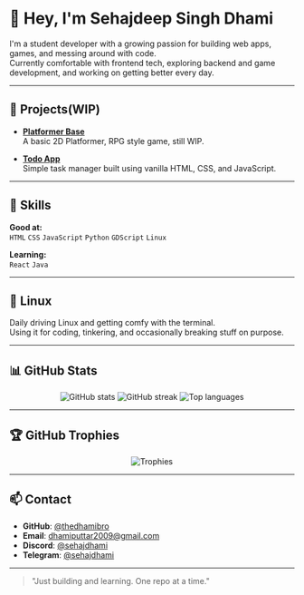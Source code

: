 # 👋 Hey, I'm Sehajdeep Singh Dhami 
I'm a student developer with a growing passion for building web apps, games, and messing around with code.  
Currently comfortable with frontend tech, exploring backend and game development, and working on getting better every day.

---

## 🚀 Projects(WIP)

- [**Platformer Base**](https://github.com/harshG998/platformerbase--main)  
  A basic 2D Platformer, RPG style game, still WIP.

- [**Todo App**](https://github.com/thedhamibro/todo)  
  Simple task manager built using vanilla HTML, CSS, and JavaScript.

---

## 🧠 Skills

**Good at:**  
`HTML` `CSS` `JavaScript` `Python` `GDScript` `Linux`

**Learning:**  
`React` `Java`

---

## 🐧 Linux

Daily driving Linux and getting comfy with the terminal.  
Using it for coding, tinkering, and occasionally breaking stuff on purpose.

---

## 📊 GitHub Stats

<p align="center">
  <img src="https://github-readme-stats.vercel.app/api?username=thedhamibro&show_icons=true&theme=radical" alt="GitHub stats" />
  <img src="https://github-readme-streak-stats.herokuapp.com?user=thedhamibro&theme=radical" alt="GitHub streak" />
  <img src="https://github-readme-stats.vercel.app/api/top-langs/?username=thedhamibro&layout=compact&theme=radical" alt="Top languages" />
</p>

---

## 🏆 GitHub Trophies

<p align="center">
  <img src="https://github-profile-trophy.vercel.app/?username=thedhamibro&theme=dracula&column=7" alt="Trophies" />
</p>

---

## 📫 Contact

- **GitHub**: [@thedhamibro](https://github.com/thedhamibro)
- **Email**: dhamiputtar2009@gmail.com
- **Discord**: [@sehajdhami](https://discord.gg/eKHq98gM)
- **Telegram**: [@sehajdhami](https://t.me/sehajdhami)

---

> "Just building and learning. One repo at a time."
